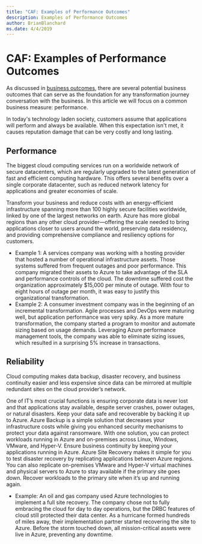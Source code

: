 ```yaml
---
title: "CAF: Examples of Performance Outcomes"
description: Examples of Performance Outcomes
author: BrianBlanchard
ms.date: 4/4/2019
---
```


# CAF: Examples of Performance Outcomes

As discussed in [business outcomes](overview.md), there are several potential business outcomes that can serve as the foundation for any transformation journey conversation with the business. In this article we will focus on a common business measure: performance.

In today's technology laden society, customers assume that applications will perform and always be available. When this expectation isn't met, it causes reputation damage that can be very costly and long lasting.

## Performance

The biggest cloud computing services run on a worldwide network of secure datacenters, which are regularly upgraded to the latest generation of fast and efficient computing hardware. This offers several benefits over a single corporate datacenter, such as reduced network latency for applications and greater economies of scale.

Transform your business and reduce costs with an energy-efficient infrastructure spanning more than 100 highly secure facilities worldwide, linked by one of the largest networks on earth. Azure has more global regions than any other cloud provider&mdash;offering the scale needed to bring applications closer to users around the world, preserving data residency, and providing comprehensive compliance and resiliency options for customers.

- Example 1: A services company was working with a hosting provider that hosted a number of operational infrastructure assets. Those systems suffered from frequent outages and poor performance. This company migrated their assets to Azure to take advantage of the SLA and performance controls of the cloud. The downtime suffered cost the organization approximately $15,000 per minute of outage. With four to eight hours of outage per month, it was easy to justify this organizational transformation.
- Example 2: A consumer investment company was in the beginning of an incremental transformation. Agile processes and DevOps were maturing well, but application performance was very spiky. As a more mature transformation, the company started a program to monitor and automate sizing based on usage demands. Leveraging Azure performance management tools, the company was able to eliminate sizing issues, which resulted in a surprising 5% increase in transactions.

## Reliability

Cloud computing makes data backup, disaster recovery, and business continuity easier and less expensive since data can be mirrored at multiple redundant sites on the cloud provider’s network.

One of IT’s most crucial functions is ensuring corporate data is never lost and that applications stay available, despite server crashes, power outages, or natural disasters. Keep your data safe and recoverable by backing it up to Azure. Azure Backup is a simple solution that decreases your infrastructure costs while giving you enhanced security mechanisms to protect your data against ransomware. With one solution, you can protect workloads running in Azure and on-premises across Linux, Windows, VMware, and Hyper-V. Ensure business continuity by keeping your applications running in Azure. Azure Site Recovery makes it simple for you to test disaster recovery by replicating applications between Azure regions. You can also replicate on-premises VMware and Hyper-V virtual machines and physical servers to Azure to stay available if the primary site goes down. Recover workloads to the primary site when it’s up and running again.

- Example: An oil and gas company used Azure technologies to implement a full site recovery. The company chose not to fully embracing the cloud for day to day operations, but the DRBC features of cloud still protected their data center. As a hurricane formed hundreds of miles away, their implementation partner started recovering the site to Azure. Before the storm touched down, all mission-critical assets were live in Azure, preventing any downtime.
